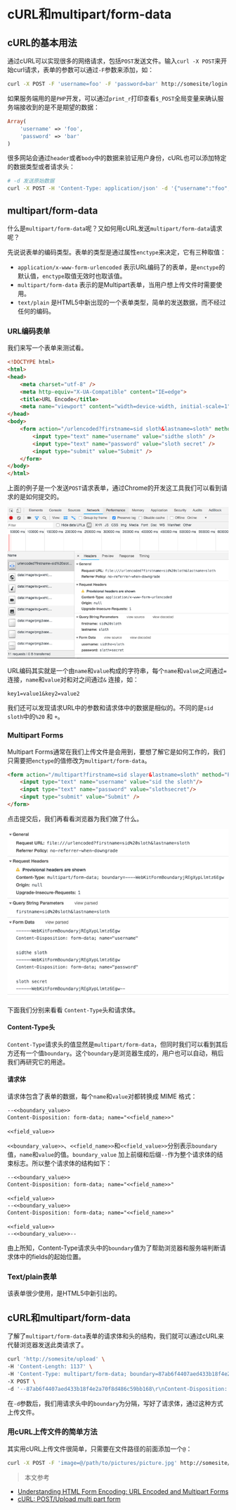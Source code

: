 # cURL和multipart/form-data

## cURL的基本用法
通过cURL可以实现很多的网络请求，包括`POST`发送文件。输入`curl -X POST`来开始curl请求，表单的参数可以通过`-F`参数来添加，如：
```bash
curl -X POST -F 'username=foo' -F 'password=bar' http://somesite/login
```

如果服务端用的是`PHP`开发，可以通过`print_r`打印查看`$_POST`全局变量来确认服务端接收到的是不是期望的数据：
```php
Array(
    'username' => 'foo',
    'password' => 'bar'
)
```
很多网站会通过`header`或者`body`中的数据来验证用户身份，cURL也可以添加特定的数据类型或者请求头：
```bash
# -d 发送原始数据
curl -X POST -H 'Content-Type: application/json' -d '{"username":"foo","password":"bar"}' http://somesite/login
```

## multipart/form-data

什么是`multipart/form-data`呢？又如何用cURL发送`multipart/form-data`请求呢？

先说说表单的编码类型。表单的类型是通过属性`enctype`来决定，它有三种取值：

- `application/x-www-form-urlencoded` 表示URL编码了的表单，是`enctype`的默认值，`enctype`取值无效时也取该值。
- `multipart/form-data` 表示的是Multipart表单，当用户想上传文件时需要使用。
- `text/plain` 是HTML5中新出现的一个表单类型，简单的发送数据，而不经过任何的编码。

### URL编码表单
我们来写一个表单来测试看。
```html
<!DOCTYPE html>
<html>
<head>
    <meta charset="utf-8" />
    <meta http-equiv="X-UA-Compatible" content="IE=edge">
    <title>URL Encode</title>
    <meta name="viewport" content="width=device-width, initial-scale=1">
</head>
<body>
    <form action="/urlencoded?firstname=sid sloth&lastname=sloth" method="POST" enctype="application/x-www-form-urlencoded">
        <input type="text" name="username" value="sidthe sloth" />
        <input type="text" name="password" value="sloth secret" />
        <input type="submit" value="Submit" />
    </form>
</body>
</html>
```

上面的例子是一个发送`POST`请求表单，通过Chrome的开发这工具我们可以看到请求的是如何提交的。

![url encode request](./assets/images/1-encode-url.png)

URL编码其实就是一个由`name`和`value`构成的字符串，每个`name`和`value`之间通过`=`连接，`name`和`value`对和对之间通过`&` 连接，如：

```
key1=value1&key2=value2
```
我们还可以发现请求URL中的参数和请求体中的数据是相似的。不同的是`sid sloth`中的`%20` 和  `+`。

### Multipart Forms
Multipart Forms通常在我们上传文件是会用到，要想了解它是如何工作的，我们只需要把`enctype`的值修改为`multipart/form-data`。

```html
<form action="/multipart?firstname=sid slayer&lastname=sloth" method="POST" enctype="multipart/form-data">
    <input type="text" name="username" value="sid the sloth"/>
    <input type="text" name="password" value="slothsecret"/>
    <input type="submit" value="Submit" />
</form>
```

点击提交后，我们再看看浏览器为我们做了什么。

![multipart form-data request](./assets/images/2-multipart.png)

下面我们分别来看看 `Content-Type`头和请求体。
#### Content-Type头

`Content-Type`请求头的值显然是`multipart/form-data`，但同时我们可以看到其后方还有一个值`boundary`。这个`boundary`是浏览器生成的，用户也可以自动，稍后我们再研究它的用途。

#### 请求体

请求体包含了表单的数据，每个`name`和`value`对都转换成 MIME 格式：

```
--<<boundary_value>>
Content-Disposition: form-data; name="<<field_name>>"

<<field_value>>
```

`<<boundary_value>>`、`<<field_name>>`和`<<field_value>>`分别表示`boundary`值，`name`和`value`的值。`boundary_value` 加上前缀和后缀`--`作为整个请求体的结束标志。所以整个请求体的结构如下：

```
--<<boundary_value>>
Content-Disposition: form-data; name="<<field_name>>"

<<field_value>>
--<<boundary_value>>
Content-Disposition: form-data; name="<<field_name>>"

<<field_value>>
--<<boundary_value>>--
```

由上所知，Content-Type请求头中的`boundary`值为了帮助浏览器和服务端判断请求体中的fields的起始位置。

### Text/plain表单
该表单很少使用，是HTML5中新引出的。

## cURL和multipart/form-data
了解了`multipart/form-data`表单的请求体和头的结构，我们就可以通过cURL来代替浏览器发送此类请求了。

```bash
curl 'http://somesite/upload' \
-H 'Content-Length: 1137' \
-H 'Content-Type: multipart/form-data; boundary=87ab6f4407aed433b18f4e2a70f8d486c59bb168' \
-X POST \
-d '--87ab6f4407aed433b18f4e2a70f8d486c59bb168\r\nContent-Disposition: form-data; name="filename"; filename="56953ad695e1062e8a51e50532f72586.png"\r\nContent-Length: 100\r\n\r\ndata:image/png;base64,/9j/4AAQSkZJRgABAQAASABIAAD/4QBMRXhpZgAATU0AKgAAAAgAAYdpAAQAAAABAAAAGgAA\r\n--87ab6f4407aed433b18f4e2a70f8d486c59bb168\r\nContent-Disposition: form-data; name="filename"\r\nContent-Length: 96\r\n\r\nwx9074de28009e1111.o6zAJs2uLi0dmtrlVnoocbPWgXgQ.aZsFpiT61UlZ85a7de8f3d6fac589449e088e4beaf0d.png\r\n--87ab6f4407aed433b18f4e2a70f8d486c59bb168\r\nContent-Disposition: form-data; name="param1"\r\nContent-Length: 1\r\n\r\n1\r\n--87ab6f4407aed433b18f4e2a70f8d486c59bb168\r\nContent-Disposition: form-data; name="param2"\r\nContent-Length: 10\r\n\r\n172.17.0.1\r\n--87ab6f4407aed433b18f4e2a70f8d486c59bb168\r\nContent-Disposition: form-data; name="param3"\r\nContent-Length: 41\r\n\r\nfrom:1885396040;wm:90163_90001;lang:zh_CN\r\n--87ab6f4407aed433b18f4e2a70f8d486c59bb168\r\nContent-Disposition: form-data; name="param4"\r\nContent-Length: 1\r\n\r\n6\r\n--87ab6f4407aed433b18f4e2a70f8d486c59bb168\r\nContent-Disposition: form-data; name="skip_check"\r\nContent-Length: 1\r\n\r\n0\r\n--87ab6f4407aed433b18f4e2a70f8d486c59bb168--\r\n'

```
在`-d`参数后，我们用请求头中的`boundary`为分隔，写好了请求体，通过这种方式上传文件。


### 用cURL上传文件的简单方法
其实用cURL上传文件很简单，只需要在文件路径的前面添加一个`@`：
```bash
curl -X POST -F 'image=@/path/to/pictures/picture.jpg' http://somesite/upload
```

> 本文参考
- [Understanding HTML Form Encoding: URL Encoded and Multipart Forms](https://dev.to/sidthesloth92/understanding-html-form-encoding-url-encoded-and-multipart-forms-3lpa)
- [cURL: POST/Upload multi part form](https://markhneedham.com/blog/2013/09/23/curl-postupload-multi-part-form/)